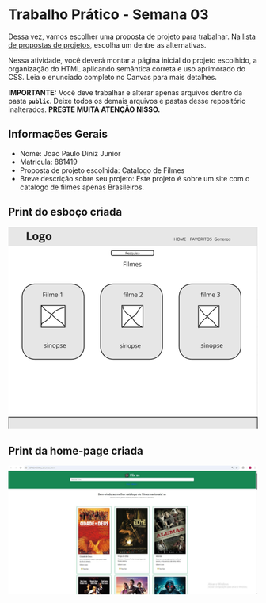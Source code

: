 # Trabalho Prático - Semana 03

Dessa vez, vamos escolher uma proposta de projeto para trabalhar. Na [lista de propostas de projetos](propostas-projetos.md), escolha um dentre as alternativas.

Nessa atividade, você deverá montar a página inicial do projeto escolhido, a organização do HTML aplicando semântica correta e uso aprimorado do CSS. Leia o enunciado completo no Canvas para mais detalhes.

**IMPORTANTE:** Você deve trabalhar e alterar apenas arquivos dentro da pasta **`public`**. Deixe todos os demais arquivos e pastas desse repositório inalterados. **PRESTE MUITA ATENÇÃO NISSO.**

## Informações Gerais

- Nome: Joao Paulo Diniz Junior
- Matricula: 881419
- Proposta de projeto escolhida: Catalogo de Filmes
- Breve descrição sobre seu projeto: Este projeto é sobre um site com o catalogo de filmes apenas Brasileiros.


## Print do esboço criada

![esboço](wireframe.jpg.png)


## Print da home-page criada

![homepage](homepage.JPG)
